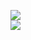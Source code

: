 [![](https://img.shields.io/badge/Made%20With-Github%20Spray-lightgrey.svg?style=for-the-badge&logo=github)](https://github.com/Annihil/github-spray#30488)  
[![](https://i.imgur.com/2DrTn0Z.gif)](https://github.com/Annihil/github-spray)